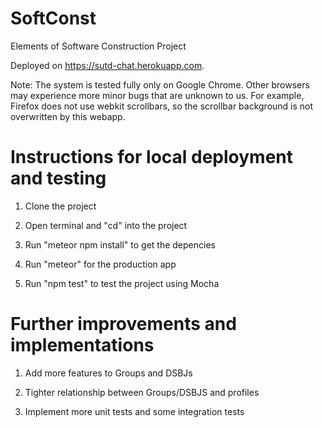 # SoftConst

Elements of Software Construction Project

Deployed on https://sutd-chat.herokuapp.com.

Note: The system is tested fully only on Google Chrome. Other browsers may experience more minor bugs that are unknown to us. For example, Firefox does not use webkit scrollbars, so the scrollbar background is not overwritten by this webapp.

# Instructions for local deployment and testing

1.  Clone the project

2.  Open terminal and "cd" into the project

3.  Run "meteor npm install" to get the depencies

4.  Run "meteor" for the production app

5.  Run "npm test" to test the project using Mocha

# Further improvements and implementations

1.  Add more features to Groups and DSBJs

2.  Tighter relationship between Groups/DSBJS and profiles

3.  Implement more unit tests and some integration tests
